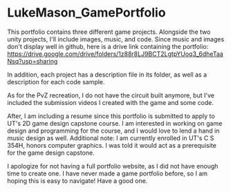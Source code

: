 # LukeMason_GamePortfolio

This portfolio contains three different game projects. Alongside the two unity projects, I'll include images, music, and code. 
Since music and images don't display well in github, here is a drive link containing the portfolio:
https://drive.google.com/drive/folders/1z88r8LJ9BCT2LgtpYUoq3_6dheTaaNsq?usp=sharing

In addition, each project has a description file in its folder, as well as a description for each code sample.

As for the PvZ recreation, I do not have the circuit built anymore, but I've included the submission videos I created with the game and some code.

After, I am including a resume since this portfolio is submitted to apply to UT's 2D game design capstone course.
I am interested in working on game design and programming for the course, and I would love to lend a hand in music design as well.
Additional note: I am currently enrolled in UT's C S 354H, honors computer graphics. I was told it would act as a prerequisite for the game design capstone.

I apologize for not having a full portfolio website, as I did not have enough time to create one.
I have never made a game portfolio before, so I am hoping this is easy to navigate!
Have a good one.
